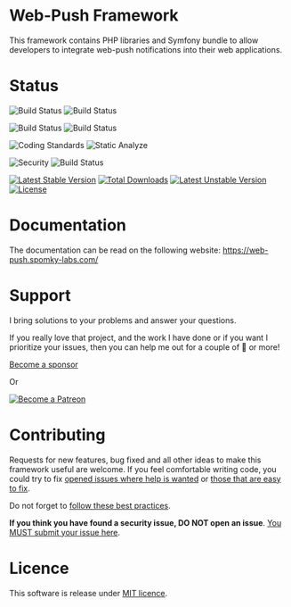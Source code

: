Web-Push Framework
==================

This framework contains PHP libraries and Symfony bundle to allow developers to integrate web-push notifications into their web applications.

# Status

![Build Status](https://github.com/Spomky-Labs/web-push/workflows/Unit%20Tests/badge.svg)
![Build Status](https://github.com/Spomky-Labs/web-push/workflows/Functional%20Tests/badge.svg)

![Build Status](https://github.com/Spomky-Labs/web-push/workflows/Lowest%20versions%20tests/badge.svg)
![Build Status](https://github.com/Spomky-Labs/web-push/workflows/Mutation%20Testing/badge.svg)

![Coding Standards](https://github.com/Spomky-Labs/web-push/workflows/Coding%20Standards/badge.svg)
![Static Analyze](https://github.com/Spomky-Labs/web-push/workflows/Static%20Analyze/badge.svg)

![Security](https://github.com/Spomky-Labs/web-push/workflows/Security/badge.svg)
![Build Status](https://github.com/Spomky-Labs/web-push/workflows/Backwards%20compatibility%20verification/badge.svg)

[![Latest Stable Version](https://poser.pugx.org/Spomky-Labs/web-push/v)](//packagist.org/packages/Spomky-Labs/web-push)
[![Total Downloads](https://poser.pugx.org/Spomky-Labs/web-push/downloads)](//packagist.org/packages/Spomky-Labs/web-push)
[![Latest Unstable Version](https://poser.pugx.org/Spomky-Labs/web-push/v/unstable)](//packagist.org/packages/Spomky-Labs/web-push)
[![License](https://poser.pugx.org/Spomky-Labs/web-push/license)](//packagist.org/packages/Spomky-Labs/web-push)

# Documentation

The documentation can be read on the following website: https://web-push.spomky-labs.com/

# Support

I bring solutions to your problems and answer your questions.

If you really love that project, and the work I have done or if you want I prioritize your issues, then you can help me out for a couple of :beers: or more!

[Become a sponsor](https://github.com/sponsors/Spomky)

Or

[![Become a Patreon](https://c5.patreon.com/external/logo/become_a_patron_button.png)](https://www.patreon.com/FlorentMorselli)

# Contributing

Requests for new features, bug fixed and all other ideas to make this framework useful are welcome.
If you feel comfortable writing code, you could try to fix [opened issues where help is wanted](https://github.com/Spomky-Labs/web-push?q=label%3A%22help+wanted%22) or [those that are easy to fix](https://github.com/Spomky-Labs/web-push/easy-pick).

Do not forget to [follow these best practices](.github/CONTRIBUTING.md).

**If you think you have found a security issue, DO NOT open an issue**. [You MUST submit your issue here](https://gitter.im/Spomky/).

# Licence

This software is release under [MIT licence](LICENSE).
